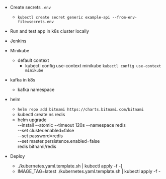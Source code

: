 - Create secrets `.env`
    - `kubectl create secret generic example-api --from-env-file=secrets.env`
- Run and test app in k8s cluster locally  
- Jenkins 

- Minikube 
    - default context 
        - kubectl config use-context minikube `kubectl config use-context minikube`

- kafka in k8s 
    - kafka namespace 
- helm 
    - `helm repo add bitnami https://charts.bitnami.com/bitnami`
    - kubectl create ns redis
    - helm upgrade \
        --install --atomic --timeout 120s --namespace redis \
        --set cluster.enabled=false \
        --set password=redis \
        --set master.persistence.enabled=false \
        redis bitnami/redis

- Deploy 
    - ./kubernetes.yaml.template.sh | kubectl apply -f -]
    - IMAGE_TAG=latest ./kubernetes.yaml.template.sh | kubectl apply -f -